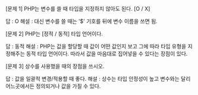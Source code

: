 [문제 1] PHP는 변수를 쓸 때 타입을 지정하지 않아도 된다. [O / X]

답 : O
해설 : 대신 변수를 쓸 때는 '$' 기호를 뒤에 변수 이름을 쓰면 됨. 


[문제 2] PHP는 [정적 / 동적] 타입 언어이다.

답 : 동적
해설 : PHP는 값을 할당할 때 값이 어떤 값인지 보고 그에 따라 타입 유형을 지정해주는 동적 타입 언어이다. 따라서 값을 마음대로 집어넣을 수 있다는 장점이 있다.


[문제 3] 상수를 사용했을 때의 장점을 쓰시오.

답 : 값을 일괄적 변경/적용할 때 좋다.
해설 : 상수는 타입 안정성이 높고 변수와는 달리 어느곳에서든 정의되거나 값을 가질 수 있다.